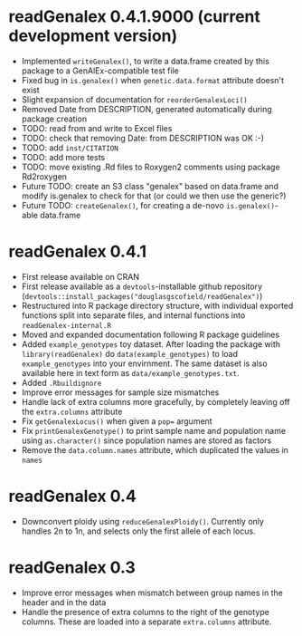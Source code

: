 # readGenalex 0.4.1.9000 (current development version)

* Implemented `writeGenalex()`, to write a data.frame created by this package to a GenAlEx-compatible test file
* Fixed bug in `is.genalex()` when `genetic.data.format` attribute doesn't exist
* Slight expansion of documentation for `reorderGenalexLoci()`
* Removed Date from DESCRIPTION, generated automatically during package creation
* TODO: read from and write to Excel files
* TODO: check that removing Date: from DESCRIPTION was OK :-)
* TODO: add `inst/CITATION`
* TODO: add more tests
* TODO: move existing .Rd files to Roxygen2 comments using package Rd2roxygen
* Future TODO: create an S3 class "genalex" based on data.frame and modify is.genalex to check for that (or could we then use the generic?)
* Future TODO: `createGenalex()`, for creating a de-novo `is.genalex()`-able data.frame

# readGenalex 0.4.1

* First release available on CRAN
* First release available as a `devtools`-installable github repository (`devtools::install_packages("douglasgscofield/readGenalex")`)
* Restructured into R package directory structure, with individual exported functions split into separate files, and internal functions into `readGenalex-internal.R`
* Moved and expanded documentation following R package guidelines
* Added `example_genotypes` toy dataset.  After loading the package with `library(readGenalex)` do `data(example_genotypes)` to load `example_genotypes` into your envirnment.  The same dataset is also available here in text form as `data/example_genotypes.txt`.
* Added `.Rbuildignore`
* Improve error messages for sample size mismatches
* Handle lack of extra columns more gracefully, by completely leaving off the `extra.columns` attribute
* Fix `getGenalexLocus()` when given a `pop=` argument
* Fix `printGenalexGenotype()` to print sample name and population name using `as.character()` since population names are stored as factors
* Remove the `data.column.names` attribute, which duplicated the values in `names`

# readGenalex 0.4

* Downconvert ploidy using `reduceGenalexPloidy()`. Currently only handles 2n to 1n, and selects only the first allele of each locus.

# readGenalex 0.3

* Improve error messages when mismatch between group names in the header and in the data
* Handle the presence of extra columns to the right of the genotype columns.  These are loaded into a separate `extra.columns` attribute.

